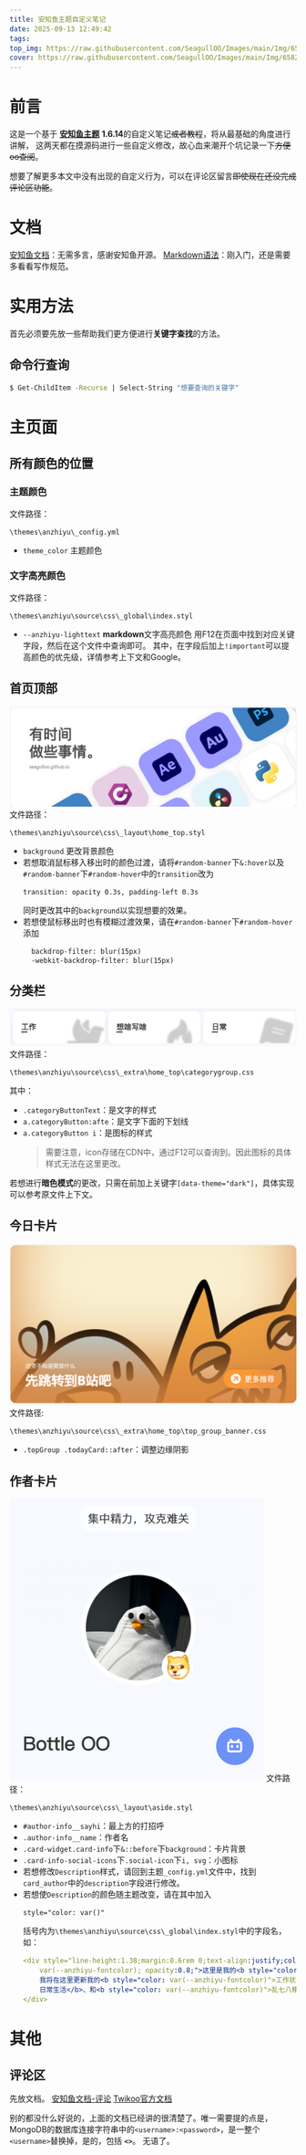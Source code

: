 ```yaml
---
title: 安知鱼主题自定义笔记
date: 2025-09-13 12:49:42
tags:
top_img: https://raw.githubusercontent.com/SeagullOO/Images/main/Img/658277d773c29a145adf0d05055ce477_4298679859740980134.webp
cover: https://raw.githubusercontent.com/SeagullOO/Images/main/Img/658277d773c29a145adf0d05055ce477_4298679859740980134.webp
---
```


# 前言
这是一个基于 **[安知鱼主题](https://github.com/anzhiyu-c/hexo-theme-anzhiyu)** **1.6.14**的自定义笔记~~或者教程~~，将从最基础的角度进行讲解，
这两天都在摸源码进行一些自定义修改，故心血来潮开个坑记录一下~~方便oo查阅~~。

想要了解更多本文中没有出现的自定义行为，可以在评论区留言~~即使现在还没完成评论区功能~~。

# 文档
[安知鱼文档](https://docs.anheyu.com/intro.html)：无需多言，感谢安知鱼开源。
[Markdown语法](https://docs.github.com/zh/get-started/writing-on-github/getting-started-with-writing-and-formatting-on-github/basic-writing-and-formatting-syntax#styling-text)：刚入门，还是需要多看看写作规范。

# 实用方法
首先必须要先放一些帮助我们更方便进行**关键字查找**的方法。

## 命令行查询
```bash
$ Get-ChildItem -Recurse | Select-String "想要查询的关键字"
```

# 主页面

## 所有颜色的位置
### 主题颜色
文件路径：
```file
\themes\anzhiyu\_config.yml
```
- `theme_color` 主题颜色

### 文字高亮颜色
文件路径：
```file
\themes\anzhiyu\source\css\_global\index.styl
```
- `--anzhiyu-lighttext` **markdown**文字高亮颜色
用F12在页面中找到对应关键字段，然后在这个文件中查询即可。
其中，在字段后加上`!important`可以提高颜色的优先级，详情参考上下文和Google。

## 首页顶部
![homeTop](https://raw.githubusercontent.com/SeagullOO/Images/main/Img/20250913155307053.png)
文件路径：
```file
\themes\anzhiyu\source\css\_layout\home_top.styl
```
- `background` 更改背景颜色
- 若想取消鼠标移入移出时的颜色过渡，请将`#random-banner`下`&:hover`以及`#random-banner`下`#random-hover`中的`transition`改为
  ```stylus
  transition: opacity 0.3s, padding-left 0.3s
  ```
  同时更改其中的`background`以实现想要的效果。
- 若想使鼠标移出时也有模糊过渡效果，请在`#random-banner`下`#random-hover`添加
  ```stylus
    backdrop-filter: blur(15px)
    -webkit-backdrop-filter: blur(15px)
  ```

## 分类栏
![categoryGroup](https://raw.githubusercontent.com/SeagullOO/Images/main/Img/20250913130250906.png)
文件路径：
```file
\themes\anzhiyu\source\css\_extra\home_top\categorygroup.css
```
其中：
- `.categoryButtonText`：是文字的样式
- `a.categoryButton:afte`：是文字下面的下划线
- `a.categoryButton i`：是图标的样式
    > 需要注意，icon存储在CDN中，通过F12可以查询到。因此图标的具体样式无法在这里更改。

若想进行**暗色模式**的更改，只需在前加上关键字`[data-theme="dark"]`，具体实现可以参考原文件上下文。

## 今日卡片
![todayCard](https://raw.githubusercontent.com/SeagullOO/Images/main/Img/20250913135500266.png)
文件路径:
```file
\themes\anzhiyu\source\css\_extra\home_top\top_group_banner.css
```
- `.topGroup .todayCard::after`：调整边缘阴影

## 作者卡片
![作者卡片](https://raw.githubusercontent.com/SeagullOO/Images/main/Img/20250913172242078.png)
文件路径：
``` file
\themes\anzhiyu\source\css\_layout\aside.styl
```
- `#author-info__sayhi`：最上方的打招呼
- `.author-info__name`：作者名
- `.card-widget.card-info`下`&::before`下`background`：卡片背景
- `.card-info-social-icons`下`.social-icon`下`i, svg`：小图标
- 若想修改`Description`样式，请回到主题`_config.yml`文件中，找到`card_author`中的`description`字段进行修改。
- 若想使`Description`的颜色随主题改变，请在其中加入
    ```
    style="color: var()"
    ```
    括号内为`\themes\anzhiyu\source\css\_global\index.styl`中的字段名，如： 
    ```yml
    <div style="line-height:1.38;margin:0.6rem 0;text-align:justify;color: 
        var(--anzhiyu-fontcolor); opacity:0.8;">这里是我的<b style="color: var(--anzhiyu-fontcolor)">赛博日记</b>。<br>
        我将在这里更新我的<b style="color: var(--anzhiyu-fontcolor)">工作状况</b>、<b style="color: var(--anzhiyu-fontcolor)">
        日常生活</b>、和<b style="color: var(--anzhiyu-fontcolor)">乱七八糟的一些东西</b>。
    </div>
    ```
# 其他

## 评论区
先放文档。
[安知鱼文档-评论](https://docs.anheyu.com/advanced/#%E8%AF%84%E8%AE%BA)
[Twikoo官方文档](https://twikoo.js.org/frontend.html)

别的都没什么好说的，上面的文档已经讲的很清楚了。唯一需要提的点是，MongoDB的数据库连接字符串中的`<username>:<password>`，是一整个`<username>`替换掉，是的，包括 **`<>`**。
无语了。